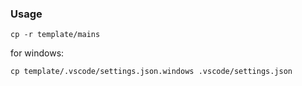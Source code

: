 ### Usage

```
cp -r template/mains 
```
for windows:

```
cp template/.vscode/settings.json.windows .vscode/settings.json
```

